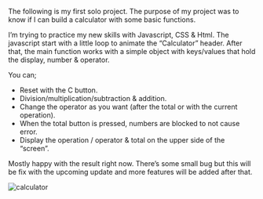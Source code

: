 The following is my first solo project. The purpose of my project was to know if I can build a calculator with some basic functions. 

I’m trying to practice my new skills with Javascript, CSS & Html. The javascript start with a little loop to animate the “Calculator” header. After that, the main function works with a simple object with keys/values that hold the display, number & operator.

You can;

-	Reset with the C button.
-	Division/multiplication/subtraction & addition.
-	Change the operator as you want (after the total or with the current operation).
-	When the total button is pressed, numbers are blocked to not cause error.
-	Display the operation / operator & total on the upper side of the “screen”.

Mostly happy with the result right now. There’s some small bug but this will be fix with the upcoming update and more features will be added after that. 


![calculator](https://user-images.githubusercontent.com/106413129/204684756-5500f43b-fdd3-4c1b-9673-67924ffed0d8.png)

